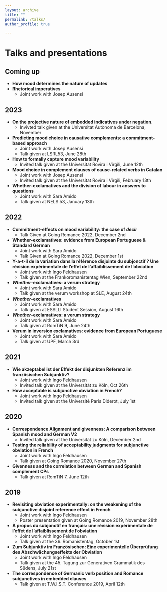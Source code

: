 ```yaml
---
layout: archive
title: ""
permalink: /talks/
author_profile: true

---
```


Talks and presentations
======

Coming up
----
- **How mood determines the nature of updates**
- **Rhetorical imperatives**
  - Joint work with Josep Ausensi


2023
----
- **On the projective nature of embedded indicatives under negation.**
  - Invivted talk given at the Universitat Autònoma de Barcelona, November 
- **Predicting mood choice in causative complements: a commitment-based approach**
  - Joint work with Josep Ausensi
  - Talk given at LSRL53, June 28th
- **How to formally capture mood variability**
  - Invited talk given at the Universitat Rovira i Virgili, June 12th
- **Mood choice in complement clauses of cause-related verbs in Catalan**
  - Joint work with Josep Ausensi
  - Invited talk given at the Universitat Rovira i Virgili, February 13th
- **Whether-exclamatives and the division of labour in answers to questions**
  - Joint work with Sara Amido
  - Talk given at NELS 53, January 13th

2022
----
- **Commitment-effects on mood variability: the case of *decir***
  - Talk Given at Going Romance 2022, December 2nd
- **Whether-exclamatives: evidence from European Portuguese & Standard German**
  - Joint work with Sara Amido
  - Talk Given at Going Romance 2022, December 1st
- **Y-a-t-il de la variation dans la référence disjointe du subjonctif ? Une révision expérimentale de l’effet de l’affaiblissement de l’obviation**
  - Joint work with Ingo Feldhausen
  - Talk given at the Frankoromanistentag Wien, September 22nd
- ***Whether*-exclamatives: a verum strategy**
  - Joint work with Sara Amido
  - Talk given at the verum workshop at SLE, August 24th
- ***Whether*-exclamatives**
  - Joint work with Sara Amido
  - Talk given at ESSLLI Student Session, August 16th
- ***Whether*-exclamatives: a verum strategy**
  - Joint work with Sara Amido
  - Talk given at RomTiN 9, June 24th
- **Verum in inversion exclamatives: evidence from European Portuguese**
  - Joint work with Sara Amido
  - Talk given at UPF, March 3rd

2021
----
- **Wie akzeptabel ist der Effekt der disjunkten Referenz im französischen Subjunktiv?**
  - Joint work with Ingo Feldhausen
  - Invited talk given at the Universität zu Köln, Oct 26th
- **How acceptable is subjunctive obviation in French?**
  - Joint work with Ingo Feldhausen
  - Invited talk given at the Université Paris Diderot, July 1st

2020
----
- **Correspondence Alignment and givenness: A comparison between Spanish mood and German V2**
  - Invited talk given at the Universität zu Köln, December 2nd
- **Testing the reliability of acceptability judgments for subjunctive obviation in French**
  - Joint work with Ingo Feldhausen
  - Talk given at Going Romance 2020, November 27th
- **Givenness and the correlation between German and Spanish complement CPs**
  - Talk given at RomTiN 7, June 12th

2019
----

- **Revisiting obviation experimentally: on the weakening of the subjunctive disjoint reference effect in French**
  - Joint work with Ingo Feldhausen
  - Poster presentation given at Going Romance 2019, November 28th
- **À propos du subjonctif en français: une révision expérimentale de l’effet de l’affaiblissement de l’obviation**
  - Joint work with Ingo Feldhausen
  - Talk given at the 36. Romanistentag, October 1st
- **Zum Subjunktiv im Französischen: Eine experimentelle Überprüfung des Abschwächungseffekts der Obviation**
  - Joint work with Ingo Feldhausen
  - Talk given at the 45. Tagung zur Generativen Grammatik des Südens, July 21st
- **The correspondence of Germanic verb position and Romance subjunctives in embedded clauses**
  - Talk given at T.W.I.S.T. Conference 2019, April 12th

